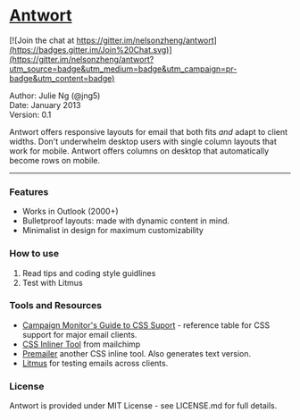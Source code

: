 # [Antwort](http://internations.github.com/antwort)

[![Join the chat at https://gitter.im/nelsonzheng/antwort](https://badges.gitter.im/Join%20Chat.svg)](https://gitter.im/nelsonzheng/antwort?utm_source=badge&utm_medium=badge&utm_campaign=pr-badge&utm_content=badge)

Author: Julie Ng (@jng5)  
Date: January 2013  
Version: 0.1

Antwort offers responsive layouts for email that both fits _and_ adapt to client widths. Don't underwhelm desktop users with single column layouts that work for mobile. Antwort offers columns on desktop that automatically become rows on mobile. 

----

### Features
* Works in Outlook (2000+)
* Bulletproof layouts: made with dynamic content in mind.
* Minimalist in design for maximum customizability 


### How to use
1. Read tips and coding style guidlines
2. Test with Litmus


### Tools and Resources
* [Campaign Monitor's Guide to CSS Suport](http://www.campaignmonitor.com/css) - reference table for CSS support for major email clients.
* [CSS Inliner Tool](http://beaker.mailchimp.com/inline-css) from mailchimp
* [Premailer](http://premailer.dialect.ca/) another CSS inline tool. Also generates text version.
* [Litmus](http://www.litmus.com/) for testing emails across clients.


### License
Antwort is provided under MIT License - see LICENSE.md for full details.